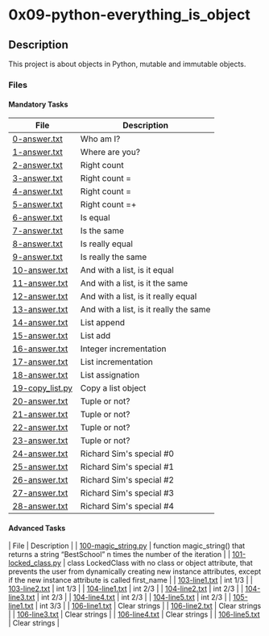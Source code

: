 # 0x09-python-everything_is_object


## Description

This project is about objects in Python, mutable and immutable objects.

### Files

#### Mandatory Tasks

| File | Description |
| ------ | ------ |
| [0-answer.txt](0-answer.txt) | Who am I? |
| [1-answer.txt](1-answer.txt) | Where are you? |
| [2-answer.txt](2-answer.txt) | Right count |
| [3-answer.txt](3-answer.txt) | Right count = |
| [4-answer.txt](4-answer.txt) | Right count = |
| [5-answer.txt](5-answer.txt) | Right count =+ |
| [6-answer.txt](6-answer.txt) | Is equal |
| [7-answer.txt](7-answer.txt) | Is the same |
| [8-answer.txt](8-answer.txt) | Is really equal |
| [9-answer.txt](9-answer.txt) | Is really the same |
| [10-answer.txt](10-answer.txt) | And with a list, is it equal |
| [11-answer.txt](11-answer.txt) | And with a list, is it the same |
| [12-answer.txt](12-answer.txt) | And with a list, is it really equal |
| [13-answer.txt](13-answer.txt) | And with a list, is it really the same |
| [14-answer.txt](14-answer.txt) | List append |
| [15-answer.txt](15-answer.txt) | List add |
| [16-answer.txt](16-answer.txt) | Integer incrementation |
| [17-answer.txt](17-answer.txt) | List incrementation |
| [18-answer.txt](18-answer.txt) | List assignation |
| [19-copy_list.py](19-copy_list.py) | Copy a list object |
| [20-answer.txt](20-answer.txt) | Tuple or not? |
| [21-answer.txt](21-answer.txt) | Tuple or not? |
| [22-answer.txt](22-answer.txt) | Tuple or not? |
| [23-answer.txt](23-answer.txt) | Tuple or not? |
| [24-answer.txt](24-answer.txt) | Richard Sim's special #0 |
| [25-answer.txt](25-answer.txt) | Richard Sim's special #1 |
| [26-answer.txt](26-answer.txt) | Richard Sim's special #2 |
| [27-answer.txt](27-answer.txt) | Richard Sim's special #3 |
| [28-answer.txt](28-answer.txt) | Richard Sim's special #4 |

#### Advanced Tasks

| File | Description |
| [100-magic_string.py](100-magic_string.py) | function magic_string() that returns a string “BestSchool” n times the number of the iteration |
| [101-locked_class.py](101-locked_class.py) | class LockedClass with no class or object attribute, that prevents the user from dynamically creating new instance attributes, except if the new instance attribute is called first_name |
| [103-line1.txt](103-line1.txt) | int 1/3 |
| [103-line2.txt](103-line2.txt) | int 1/3 |
| [104-line1.txt](104-line1.txt) | int 2/3 |
| [104-line2.txt](104-line2.txt) | int 2/3 |
| [104-line3.txt](104-line3.txt) | int 2/3 |
| [104-line4.txt](104-line4.txt) | int 2/3 |
| [104-line5.txt](104-line5.txt) | int 2/3 |
| [105-line1.txt](105-line1.txt) | int 3/3 |
| [106-line1.txt](106-line1.txt) | Clear strings |
| [106-line2.txt](106-line2.txt) | Clear strings |
| [106-line3.txt](106-line3.txt) | Clear strings |
| [106-line4.txt](106-line4.txt) | Clear strings |
| [106-line5.txt](106-line5.txt) | Clear strings |
